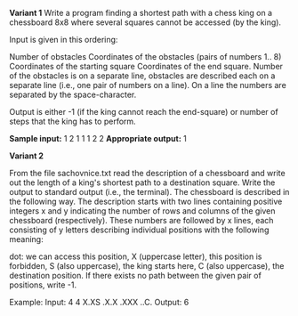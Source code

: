 ﻿**Variant 1**
Write a program finding a shortest path with a chess king on a chessboard 8x8 where several squares cannot be accessed (by the king).

Input is given in this ordering:

Number of obstacles
Coordinates of the obstacles (pairs of numbers 1.. 8)
Coordinates of the starting square
Coordinates of the end square.
Number of the obstacles is on a separate line, obstacles are described each on a separate line (i.e., one pair of numbers on a line). On a line the numbers are separated by the space-character.

Output is either -1 (if the king cannot reach the end-square) or number of steps that the king has to perform.

**Sample input:**
1
2 1
1 1
2 2
**Appropriate output:**
1

**Variant 2**

From the file sachovnice.txt read the description of a chessboard and write out the length of a king's shortest path to a destination square. Write the output to standard output (i.e., the terminal). The chessboard is described in the following way. The description starts with two lines containing positive integers x and y indicating the number of rows and columns of the given chessboard (respectively). These numbers are followed by x lines, each consisting of y letters describing individual positions with the following meaning:

dot: we can access this position,
X (uppercase letter), this position is forbidden,
S (also uppercase), the king starts here,
C (also uppercase), the destination position.
If there exists no path between the given pair of positions, write -1.

Example:
Input:
4
4
X.XS
.X.X
.XXX
..C.
Output:
6